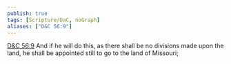 ```yaml
---
publish: true
tags: [Scripture/DaC, noGraph]
aliases: ["D&C 56:9"]
---
```

[D&C 56:9](https://churchofjesuschrist.org/study/scriptures/dc-testament/dc/56?lang=eng&id=p9#p9) And if he will do this, as there shall be no divisions made upon the land, he shall be appointed still to go to the land of Missouri;
